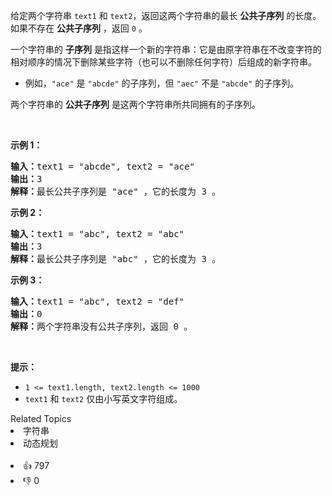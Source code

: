 <p>给定两个字符串 <code>text1</code> 和 <code>text2</code>，返回这两个字符串的最长 <strong>公共子序列</strong> 的长度。如果不存在 <strong>公共子序列</strong> ，返回 <code>0</code> 。</p>

<p>一个字符串的 <strong>子序列</strong><em> </em>是指这样一个新的字符串：它是由原字符串在不改变字符的相对顺序的情况下删除某些字符（也可以不删除任何字符）后组成的新字符串。</p>

<ul>
	<li>例如，<code>"ace"</code> 是 <code>"abcde"</code> 的子序列，但 <code>"aec"</code> 不是 <code>"abcde"</code> 的子序列。</li>
</ul>

<p>两个字符串的 <strong>公共子序列</strong> 是这两个字符串所共同拥有的子序列。</p>

<p> </p>

<p><strong>示例 1：</strong></p>

<pre>
<strong>输入：</strong>text1 = "abcde", text2 = "ace" 
<strong>输出：</strong>3  
<strong>解释：</strong>最长公共子序列是 "ace" ，它的长度为 3 。
</pre>

<p><strong>示例 2：</strong></p>

<pre>
<strong>输入：</strong>text1 = "abc", text2 = "abc"
<strong>输出：</strong>3
<strong>解释：</strong>最长公共子序列是 "abc" ，它的长度为 3 。
</pre>

<p><strong>示例 3：</strong></p>

<pre>
<strong>输入：</strong>text1 = "abc", text2 = "def"
<strong>输出：</strong>0
<strong>解释：</strong>两个字符串没有公共子序列，返回 0 。
</pre>

<p> </p>

<p><strong>提示：</strong></p>

<ul>
	<li><code>1 <= text1.length, text2.length <= 1000</code></li>
	<li><code>text1</code> 和 <code>text2</code> 仅由小写英文字符组成。</li>
</ul>
<div><div>Related Topics</div><div><li>字符串</li><li>动态规划</li></div></div><br><div><li>👍 797</li><li>👎 0</li></div>
